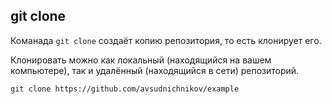 ## git clone

Команада `git clone` создаёт копию репозитория, то есть клонирует его.

Клонировать можно как локальный (находящийся на вашем компьютере), так и удалённый (находящийся в сети) репозиторий.

```bash=
git clone https://github.com/avsudnichnikov/example
```